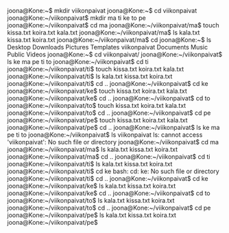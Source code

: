 joona@Kone:~$ mkdir viikonpaivat
joona@Kone:~$ cd viikonpaivat
joona@Kone:~/viikonpaivat$ mkdir ma ti ke to pe
joona@Kone:~/viikonpaivat$ cd ma
joona@Kone:~/viikonpaivat/ma$ touch kissa.txt koira.txt kala.txt
joona@Kone:~/viikonpaivat/ma$ ls
kala.txt  kissa.txt  koira.txt
joona@Kone:~/viikonpaivat/ma$ cd
joona@Kone:~$ ls
Desktop    Downloads  Pictures  Templates  viikonpaivat
Documents  Music      Public    Videos
joona@Kone:~$ cd viikonpaivat/
joona@Kone:~/viikonpaivat$ ls
ke  ma  pe  ti  to
joona@Kone:~/viikonpaivat$ cd ti
joona@Kone:~/viikonpaivat/ti$ touch kissa.txt koira.txt kala.txt
joona@Kone:~/viikonpaivat/ti$ ls
kala.txt  kissa.txt  koira.txt
joona@Kone:~/viikonpaivat/ti$ cd ..
joona@Kone:~/viikonpaivat$ cd ke
joona@Kone:~/viikonpaivat/ke$ touch kissa.txt koira.txt kala.txt
joona@Kone:~/viikonpaivat/ke$ cd ..
joona@Kone:~/viikonpaivat$ cd to
joona@Kone:~/viikonpaivat/to$ touch kissa.txt koira.txt kala.txt
joona@Kone:~/viikonpaivat/to$ cd ..
joona@Kone:~/viikonpaivat$ cd pe
joona@Kone:~/viikonpaivat/pe$ touch kissa.txt koira.txt kala.txt
joona@Kone:~/viikonpaivat/pe$ cd ..
joona@Kone:~/viikonpaivat$ ls
ke  ma  pe  ti  to
joona@Kone:~/viikonpaivat$ ls viikonpaivat
ls: cannot access 'viikonpaivat': No such file or directory
joona@Kone:~/viikonpaivat$ cd ma
joona@Kone:~/viikonpaivat/ma$ ls
kala.txt  kissa.txt  koira.txt
joona@Kone:~/viikonpaivat/ma$ cd ..
joona@Kone:~/viikonpaivat$ cd ti
joona@Kone:~/viikonpaivat/ti$ ls
kala.txt  kissa.txt  koira.txt
joona@Kone:~/viikonpaivat/ti$ cd ke
bash: cd: ke: No such file or directory
joona@Kone:~/viikonpaivat/ti$ cd ..
joona@Kone:~/viikonpaivat$ cd ke
joona@Kone:~/viikonpaivat/ke$ ls
kala.txt  kissa.txt  koira.txt
joona@Kone:~/viikonpaivat/ke$ cd ..
joona@Kone:~/viikonpaivat$ cd to
joona@Kone:~/viikonpaivat/to$ ls
kala.txt  kissa.txt  koira.txt
joona@Kone:~/viikonpaivat/to$ cd ..
joona@Kone:~/viikonpaivat$ cd pe
joona@Kone:~/viikonpaivat/pe$ ls
kala.txt  kissa.txt  koira.txt
joona@Kone:~/viikonpaivat/pe$ 

